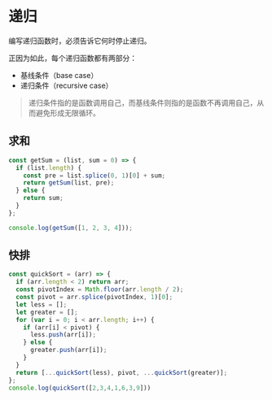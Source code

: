 # 递归

编写递归函数时，必须告诉它何时停止递归。

正因为如此，每个递归函数都有两部分：

- 基线条件（base case）
- 递归条件（recursive case）
  
> 递归条件指的是函数调用自己，而基线条件则指的是函数不再调用自己，从而避免形成无限循环。

## 求和
```js
const getSum = (list, sum = 0) => {
  if (list.length) {
    const pre = list.splice(0, 1)[0] + sum;
    return getSum(list, pre);
  } else {
    return sum;
  }
};

console.log(getSum([1, 2, 3, 4]));
```
## 快排
```js
const quickSort = (arr) => {
  if (arr.length < 2) return arr;
  const pivotIndex = Math.floor(arr.length / 2);
  const pivot = arr.splice(pivotIndex, 1)[0];
  let less = [];
  let greater = [];
  for (var i = 0; i < arr.length; i++) {
    if (arr[i] < pivot) {
      less.push(arr[i]);
    } else {
      greater.push(arr[i]);
    }
  }
  return [...quickSort(less), pivot, ...quickSort(greater)];
};
console.log(quickSort([2,3,4,1,6,3,9]))
```